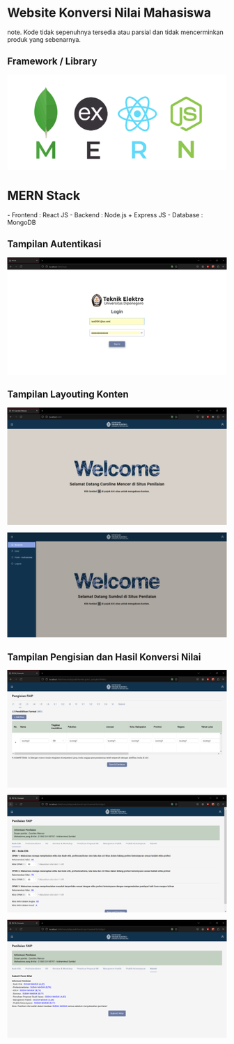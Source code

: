 # Website Konversi Nilai Mahasiswa
note. Kode tidak sepenuhnya tersedia atau parsial dan tidak mencerminkan produk yang sebenarnya.

## Framework / Library
<p align="center" width="70%">
  <img src="https://github.com/falzee/demo-konversi/blob/main/img/mern-stack-01.webp" alt="lib-dk" />
</p>
<h1>MERN Stack</h1>
- Frontend : React JS
- Backend : Node.js + Express JS
- Database : MongoDB


## Tampilan Autentikasi
<p align="center">
  <img src="https://github.com/falzee/demo-konversi/blob/main/img/1%20LOGIN%20DSN.PNG" alt="auth-dk" />
</p>

## Tampilan Layouting Konten
<p align="center">
  <img src="https://github.com/falzee/demo-konversi/blob/main/img/2%20HOME%20DSN.PNG" alt="home-dk" />
</p>
<p align="center">
  <img src="https://github.com/falzee/demo-konversi/blob/main/img/3%20SIDER%20MHS.PNG" alt="sider-dk" />
</p>

## Tampilan Pengisian dan Hasil Konversi Nilai
<p align="center">
  <img src="https://github.com/falzee/demo-konversi/blob/main/img/11%20FAIP%20MHS%20Penilaian%20W%20DATA.PNG" alt="mhs-fill-dk" />
</p>
<p align="center">
  <img src="https://github.com/falzee/demo-konversi/blob/main/img/DSN%20-%20form%20FILLING.PNG" alt="dsn-fill-dk" />
</p>
<p align="center">
  <img src="https://github.com/falzee/demo-konversi/blob/main/img/DSN%20-%20form%20SUBMIT.PNG" alt="dsn-grd-dk" />
</p>

